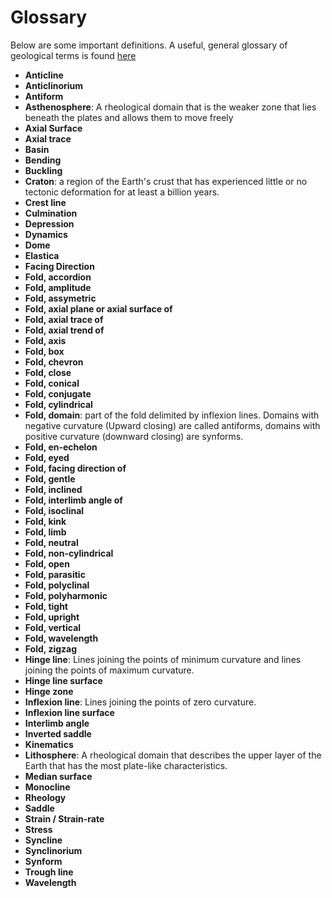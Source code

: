# Glossary

Below are some important definitions. A useful, general glossary of geological terms is found [here](https://opengeology.org/textbook/glossary/)

- **Anticline**
- **Anticlinorium**
- **Antiform**
- **Asthenosphere**: A rheological domain that is the weaker zone that lies beneath the plates and allows them to move freely
- **Axial Surface**
- **Axial trace**
- **Basin**
- **Bending**
- **Buckling**
- **Craton**: a region of the Earth's crust that has experienced little or no tectonic deformation for at least a billion years. 
- **Crest line**
- **Culmination**
- **Depression**
- **Dynamics**
- **Dome**
- **Elastica**
- **Facing Direction**
- **Fold, accordion**
- **Fold, amplitude**
- **Fold, assymetric**
- **Fold, axial plane or axial surface of**
- **Fold, axial trace of**
- **Fold, axial trend of**
- **Fold, axis**
- **Fold, box**
- **Fold, chevron**
- **Fold, close**
- **Fold, conical**
- **Fold, conjugate**
- **Fold, cylindrical**
- **Fold, domain**: part of the fold delimited by inflexion lines. Domains with negative curvature (Upward closing) are called antiforms, domains with positive curvature (downward closing) are synforms.
- **Fold, en-echelon**
- **Fold, eyed**
- **Fold, facing direction of**
- **Fold, gentle**
- **Fold, inclined**
- **Fold, interlimb angle of**
- **Fold, isoclinal**
- **Fold, kink**
- **Fold, limb**
- **Fold, neutral**
- **Fold, non-cylindrical**
- **Fold, open**
- **Fold, parasitic**
- **Fold, polyclinal**
- **Fold, polyharmonic**
- **Fold, tight**
- **Fold, upright**
- **Fold, vertical**
- **Fold, wavelength**
- **Fold, zigzag**
- **Hinge line**: Lines joining the points of minimum curvature and lines joining the points of
maximum curvature.
- **Hinge line surface**
- **Hinge zone**
- **Inflexion line**: Lines joining the points of zero curvature.
- **Inflexion line surface**
- **Interlimb angle**
- **Inverted saddle**
- **Kinematics**
- **Lithosphere**: A rheological domain that describes the upper layer of the Earth that has the most plate-like characteristics.
- **Median surface**
- **Monocline**
- **Rheology**
- **Saddle**
- **Strain / Strain-rate**
- **Stress**
- **Syncline**
- **Synclinorium**
- **Synform**
- **Trough line**
- **Wavelength**

